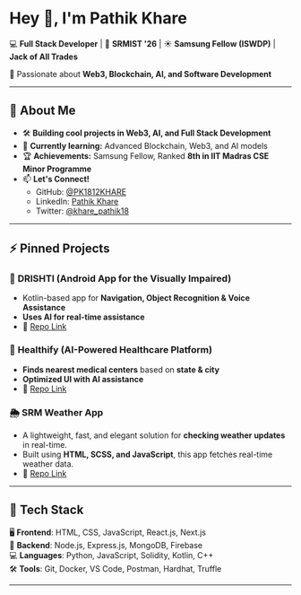 # Hey 👋, I'm Pathik Khare  

💻 **Full Stack Developer** | 📍 **SRMIST '26** | ☀️ **Samsung Fellow (ISWDP)** | **Jack of All Trades**  

🌟 Passionate about **Web3, Blockchain, AI, and Software Development**  

---

## 🚀 **About Me**
- 🛠 **Building cool projects in Web3, AI, and Full Stack Development**  
- 🌱 **Currently learning:** Advanced Blockchain, Web3, and AI models  
- 🏆 **Achievements:** Samsung Fellow, Ranked **8th in IIT Madras CSE Minor Programme**  
- 📫 **Let's Connect!**  
  - GitHub: [@PK1812KHARE](https://github.com/PK1812KHARE)  
  - LinkedIn: [Pathik Khare](https://linkedin.com/in/pathikkhare)  
  - Twitter: [@khare_pathik18](https://twitter.com/khare_pathik18)  

---

## ⚡ **Pinned Projects**
### 📱 **DRISHTI (Android App for the Visually Impaired)**
- Kotlin-based app for **Navigation, Object Recognition & Voice Assistance**
- **Uses AI for real-time assistance**
- 🔗 [Repo Link](https://github.com/PK1812KHARE/DRISHTI)

### 🏥 **Healthify (AI-Powered Healthcare Platform)**
- **Finds nearest medical centers** based on **state & city**
- **Optimized UI with AI assistance**
- 🔗 [Repo Link](https://github.com/PK1812KHARE/Healthify)

### 🌦️ **SRM Weather App**
- A lightweight, fast, and elegant solution for **checking weather updates** in real-time.
- Built using **HTML, SCSS, and JavaScript**, this app fetches real-time weather data.
- 🔗 [Repo Link](https://github.com/PK1812KHARE/SRM-weather-app)

---

## 🎯 **Tech Stack**
🖥 **Frontend**: HTML, CSS, JavaScript, React.js, Next.js  
📡 **Backend**: Node.js, Express.js, MongoDB, Firebase  
💻 **Languages**: Python, JavaScript, Solidity, Kotlin, C++  
🛠 **Tools**: Git, Docker, VS Code, Postman, Hardhat, Truffle  

---



